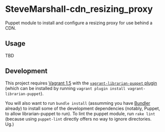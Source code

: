 SteveMarshall-cdn_resizing_proxy
=========================

Puppet module to install and configure a resizing proxy for use behind a CDN.

Usage
-----

TBD

Development
-----------

This project requires [Vagrant
1.5](http://www.vagrantup.com/downloads.html) with the
[`vagrant-librarian-puppet`
plugin](https://github.com/mhahn/vagrant-librarian-puppet) (which can
be installed by running
`vagrant plugin install vagrant-librarian-puppet`).

You will also want to run `bundle install` (assumming you have
[Bundler](http://bundler.io) already) to install some of the
development dependencies (notably, Puppet, to allow librarian-puppet to
run). To lint the puppet module, run `rake lint` (because using
`puppet-lint` directly offers no way to ignore directories. Ug.)
